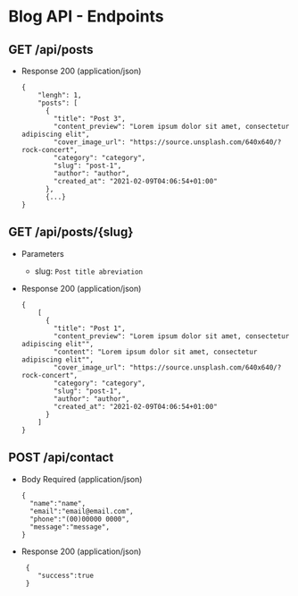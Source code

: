 # Blog API - Endpoints

## GET /api/posts

+ Response 200 (application/json)

      {
          "lengh": 1,
          "posts": [
            {
              "title": "Post 3",
              "content_preview": "Lorem ipsum dolor sit amet, consectetur adipiscing elit",
              "cover_image_url": "https://source.unsplash.com/640x640/?rock-concert",
              "category": "category",
              "slug": "post-1",
              "author": "author",
              "created_at": "2021-02-09T04:06:54+01:00"
            },
            {...}
      }

## GET /api/posts/{slug}

+ Parameters
  + slug: `Post title abreviation`

+ Response 200 (application/json)

      {
          [
            {
              "title": "Post 1",
              "content_preview": "Lorem ipsum dolor sit amet, consectetur adipiscing elit"",
              "content": "Lorem ipsum dolor sit amet, consectetur adipiscing elit"",
              "cover_image_url": "https://source.unsplash.com/640x640/?rock-concert",
              "category": "category",
              "slug": "post-1",
              "author": "author",
              "created_at": "2021-02-09T04:06:54+01:00"
            }
          ]
      }
        
## POST /api/contact

+ Body Required (application/json)

      {
        "name":"name",
        "email":"email@email.com",
        "phone":"(00)00000 0000",
        "message":"message",
      }
        
+ Response 200 (application/json)

       {
          "success":true
       }
        
